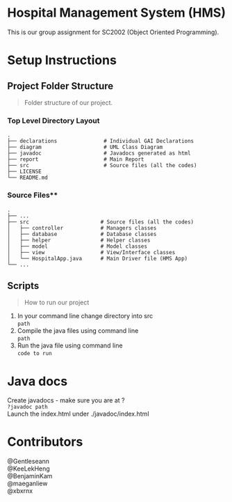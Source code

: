 # Hospital Management System (HMS)
This is our group assignment for SC2002 (Object Oriented Programming).

# Setup Instructions
## Project Folder Structure
> Folder structure of our project.

### Top Level Directory Layout
```
.
├── declarations               # Individual GAI Declarations
├── diagram                    # UML Class Diagram
├── javadoc                    # Javadocs generated as html
├── report                     # Main Report
├── src                        # Source files (all the codes)
├── LICENSE
└── README.md
```
### Source Files**
```
.
├── ...
├── src                       # Source files (all the codes)
│   ├── controller            # Managers classes
│   ├── database              # Database classes
│   ├── helper                # Helper classes
│   ├── model                 # Model classes
│   ├── view                  # View/Interface classes
│   └── HospitalApp.java      # Main Driver file (HMS App)
└── ...
```

## Scripts
> How to run our project
1. In your command line change directory into src  
` path `  
2. Compile the java files using command line  
` path `  
3. Run the java file using command line  
` code to run `  


# Java docs
Create javadocs - make sure you are at ?  
`?javadoc path`  
Launch the index.html under ./javadoc/index.html  

# Contributors
@Gentleseann  
@KeeLekHeng  
@BenjaminKam  
@maeganliew  
@xbxrnx  
